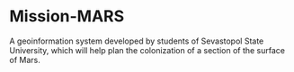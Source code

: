 # Mission-MARS
A geoinformation system developed by students of Sevastopol State University, which will help plan the colonization of a section of the surface of Mars.
